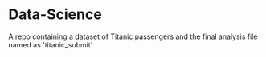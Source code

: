 # Data-Science
A repo containing a dataset of Titanic passengers and the final analysis file named as 'titanic_submit'
